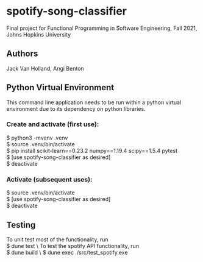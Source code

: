 # spotify-song-classifier
Final project for Functional Programming in Software Engineering, Fall 2021, Johns Hopkins University 

## Authors 
Jack Van Holland, Angi Benton

## Python Virtual Environment 
This command line application needs to be run within a python virtual environment due to its dependency on python libraries. 

### Create and activate (first use):

$ python3 -mvenv .venv \
$ source .venv/bin/activate \
$ pip install scikit-learn==0.23.2 numpy==1.19.4 scipy==1.5.4 pytest \
$ [use spotify-song-classifier as desired] \
$ deactivate  

### Activate (subsequent uses): 

$ source .venv/bin/activate \
$ [use spotify-song-classifier as desired] \
$ deactivate  

## Testing
To unit test most of the functionality, run \
$ dune test \ 
To test the spotify API functionality, run \
$ dune build \ 
$ dune exec ./src/test_spotify.exe 
